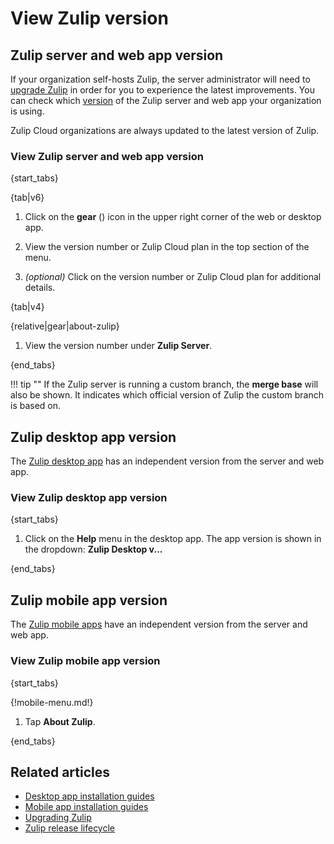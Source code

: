# View Zulip version

## Zulip server and web app version

If your organization self-hosts Zulip, the server administrator will need to
[upgrade Zulip][upgrade-zulip] in order for you to experience the latest
improvements. You can check which [version][changelog] of the Zulip server and
web app your organization is using.

Zulip Cloud organizations are always updated to the latest version of Zulip.

[upgrade-zulip]:
    https://zulip.readthedocs.io/en/stable/production/upgrade.html
[changelog]: https://zulip.readthedocs.io/en/latest/overview/changelog.html

### View Zulip server and web app version

{start_tabs}

{tab|v6}

1. Click on the **gear** (<i class="zulip-icon zulip-icon-gear"></i>) icon in the upper
   right corner of the web or desktop app.

1. View the version number or Zulip Cloud plan in the top section of the menu.

1. *(optional)* Click on the version number or Zulip Cloud plan for additional
   details.

{tab|v4}

{relative|gear|about-zulip}

1. View the version number under **Zulip Server**.

{end_tabs}

!!! tip ""
    If the Zulip server is running a custom branch, the **merge base**
    will also be shown. It indicates which official version of Zulip
    the custom branch is based on.

## Zulip desktop app version

The [Zulip desktop app](/apps/) has an independent version from the server and
web app.

### View Zulip desktop app version

{start_tabs}

1. Click on the **Help** menu in the desktop app. The app version is shown in the
   dropdown: **Zulip Desktop v...**

{end_tabs}

## Zulip mobile app version

The [Zulip mobile apps](/apps/) have an independent version from the server and
web app.

### View Zulip mobile app version

{start_tabs}

{!mobile-menu.md!}

1. Tap <i class="zulip-icon zulip-icon-info mobile-help"></i> **About Zulip**.

{end_tabs}

## Related articles

* [Desktop app installation guides](/help/desktop-app-install-guide)
* [Mobile app installation guides](/help/mobile-app-install-guide)
* [Upgrading Zulip][upgrade-zulip]
* [Zulip release lifecycle](https://zulip.readthedocs.io/en/stable/overview/release-lifecycle.html)
